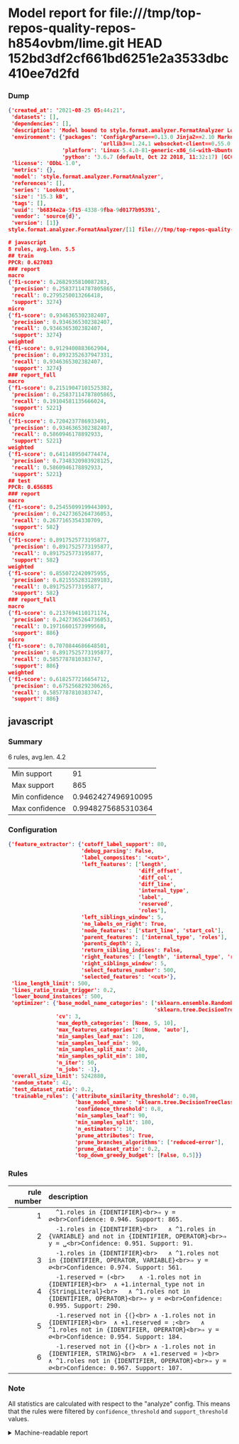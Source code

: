 # Model report for file:///tmp/top-repos-quality-repos-h854ovbm/lime.git HEAD 152bd3df2cf661bd6251e2a3533dbc410ee7d2fd

### Dump

```json
{'created_at': '2021-08-25 05:44:21',
 'datasets': [],
 'dependencies': [],
 'description': 'Model bound to style.format.analyzer.FormatAnalyzer Lookout analyzer.',
 'environment': {'packages': 'ConfigArgParse==0.13.0 Jinja2==2.10 MarkupSafe==1.1.1 PyStemmer==1.3.0 PyYAML==5.1 Pympler==0.5 SQLAlchemy==1.2.10 SQLAlchemy-Utils==0.33.3 asdf==2.3.2 bblfsh==2.12.7 boto==2.49.0 boto3==1.9.130 botocore==1.12.130 cachetools==2.0.1 certifi==2019.3.9 chardet==3.0.4 clint==0.5.1 docker==3.7.0 docker-pycreds==0.4.0 dulwich==0.19.11 grpcio==1.19.0 grpcio-tools==1.19.0 humanfriendly==4.16.1 humanize==0.5.1 idna==2.8 jmespath==0.9.4 jsonschema==2.6.0 lookout-sdk==0.4.1 lookout-sdk-ml==0.19.0 lookout-style==0.2.0 lz4==2.1.6 modelforge==0.12.1 numpy==1.16.2 packaging==19.0 pandas==0.22.0 pip==19.0.3 protobuf==3.7.0 psycopg2-binary==2.7.5 pygtrie==2.3 pyparsing==2.3.1 python-dateutil==2.8.0 python-igraph==0.7.1.post6 pytz==2019.1 requests==2.21.0 requirements-parser==0.2.0 scikit-learn==0.20.1 scikit-optimize==0.5.2 scipy==1.2.1 semantic-version==2.6.0 setuptools==40.8.0 six==1.12.0 smart-open==1.8.1 sourced-ml==0.8.2 spdx==2.5.0 stringcase==1.2.0 tabulate==0.8.2 tqdm==4.31.1 '
                             'urllib3==1.24.1 websocket-client==0.55.0 xxhash==1.3.0',
                 'platform': 'Linux-5.4.0-81-generic-x86_64-with-Ubuntu-18.04-bionic',
                 'python': '3.6.7 (default, Oct 22 2018, 11:32:17) [GCC 8.2.0]'},
 'license': 'ODbL-1.0',
 'metrics': {},
 'model': 'style.format.analyzer.FormatAnalyzer',
 'references': [],
 'series': 'Lookout',
 'size': '15.3 kB',
 'tags': [],
 'uuid': 'b6834e2a-5f15-4338-9fba-9d0177b95391',
 'vendor': 'source{d}',
 'version': [1]}
style.format.analyzer.FormatAnalyzer/[1] file:///tmp/top-repos-quality-repos-h854ovbm/lime.git 152bd3df2cf661bd6251e2a3533dbc410ee7d2fd

# javascript
8 rules, avg.len. 5.5
## train
PPCR: 0.627083
### report
macro
{'f1-score': 0.2682935810087283,
 'precision': 0.25837114787805865,
 'recall': 0.2795250013266418,
 'support': 3274}
micro
{'f1-score': 0.9346365302382407,
 'precision': 0.9346365302382407,
 'recall': 0.9346365302382407,
 'support': 3274}
weighted
{'f1-score': 0.9129400883662904,
 'precision': 0.8932352637947331,
 'recall': 0.9346365302382407,
 'support': 3274}
### report_full
macro
{'f1-score': 0.21519047101525382,
 'precision': 0.25837114787805865,
 'recall': 0.19104581135666024,
 'support': 5221}
micro
{'f1-score': 0.7204237786933491,
 'precision': 0.9346365302382407,
 'recall': 0.5860946178892933,
 'support': 5221}
weighted
{'f1-score': 0.6411489504774474,
 'precision': 0.7348320983928125,
 'recall': 0.5860946178892933,
 'support': 5221}
## test
PPCR: 0.656885
### report
macro
{'f1-score': 0.25455099199443093,
 'precision': 0.2427365264736053,
 'recall': 0.2677165354330709,
 'support': 582}
micro
{'f1-score': 0.8917525773195877,
 'precision': 0.8917525773195877,
 'recall': 0.8917525773195877,
 'support': 582}
weighted
{'f1-score': 0.8550722420975955,
 'precision': 0.8215552831289183,
 'recall': 0.8917525773195877,
 'support': 582}
### report_full
macro
{'f1-score': 0.2137694110171174,
 'precision': 0.2427365264736053,
 'recall': 0.19716601573999568,
 'support': 886}
micro
{'f1-score': 0.7070844686648501,
 'precision': 0.8917525773195877,
 'recall': 0.5857787810383747,
 'support': 886}
weighted
{'f1-score': 0.6182577216654712,
 'precision': 0.6752568292306265,
 'recall': 0.5857787810383747,
 'support': 886}
```

## javascript
### Summary
6 rules, avg.len. 4.2

| | |
|-|-|
|Min support|91|
|Max support|865|
|Min confidence|0.9462427496910095|
|Max confidence|0.9948275685310364|

### Configuration

```json
{'feature_extractor': {'cutoff_label_support': 80,
                       'debug_parsing': False,
                       'label_composites': '<cut>',
                       'left_features': ['length',
                                         'diff_offset',
                                         'diff_col',
                                         'diff_line',
                                         'internal_type',
                                         'label',
                                         'reserved',
                                         'roles'],
                       'left_siblings_window': 5,
                       'no_labels_on_right': True,
                       'node_features': ['start_line', 'start_col'],
                       'parent_features': ['internal_type', 'roles'],
                       'parents_depth': 2,
                       'return_sibling_indices': False,
                       'right_features': ['length', 'internal_type', 'reserved', 'roles'],
                       'right_siblings_window': 5,
                       'select_features_number': 500,
                       'selected_features': '<cut>'},
 'line_length_limit': 500,
 'lines_ratio_train_trigger': 0.2,
 'lower_bound_instances': 500,
 'optimizer': {'base_model_name_categories': ['sklearn.ensemble.RandomForestClassifier',
                                              'sklearn.tree.DecisionTreeClassifier'],
               'cv': 3,
               'max_depth_categories': [None, 5, 10],
               'max_features_categories': [None, 'auto'],
               'min_samples_leaf_max': 120,
               'min_samples_leaf_min': 90,
               'min_samples_split_max': 240,
               'min_samples_split_min': 180,
               'n_iter': 50,
               'n_jobs': -1},
 'overall_size_limit': 5242880,
 'random_state': 42,
 'test_dataset_ratio': 0.2,
 'trainable_rules': {'attribute_similarity_threshold': 0.98,
                     'base_model_name': 'sklearn.tree.DecisionTreeClassifier',
                     'confidence_threshold': 0.8,
                     'min_samples_leaf': 90,
                     'min_samples_split': 180,
                     'n_estimators': 10,
                     'prune_attributes': True,
                     'prune_branches_algorithms': ['reduced-error'],
                     'prune_dataset_ratio': 0.2,
                     'top_down_greedy_budget': [False, 0.5]}}
```

### Rules

| rule number | description |
|----:|:-----|
| 1 | `  ^1.roles in {IDENTIFIER}<br>⇒ y = ∅<br>Confidence: 0.946. Support: 865.` |
| 2 | `  -1.roles in {IDENTIFIER}<br>	∧ ^1.roles in {VARIABLE} and not in {IDENTIFIER, OPERATOR}<br>⇒ y = ␣<br>Confidence: 0.951. Support: 91.` |
| 3 | `  -1.roles in {IDENTIFIER}<br>	∧ ^1.roles not in {IDENTIFIER, OPERATOR, VARIABLE}<br>⇒ y = ∅<br>Confidence: 0.974. Support: 561.` |
| 4 | `  -1.reserved = (<br>	∧ -1.roles not in {IDENTIFIER}<br>	∧ +1.internal_type not in {StringLiteral}<br>	∧ ^1.roles not in {IDENTIFIER, OPERATOR}<br>⇒ y = ∅<br>Confidence: 0.995. Support: 290.` |
| 5 | `  -1.reserved not in {(}<br>	∧ -1.roles not in {IDENTIFIER}<br>	∧ +1.reserved = ;<br>	∧ ^1.roles not in {IDENTIFIER, OPERATOR}<br>⇒ y = ∅<br>Confidence: 0.954. Support: 184.` |
| 6 | `  -1.reserved not in {(}<br>	∧ -1.roles not in {IDENTIFIER, STRING}<br>	∧ +1.reserved = )<br>	∧ ^1.roles not in {IDENTIFIER, OPERATOR}<br>⇒ y = ∅<br>Confidence: 0.967. Support: 107.` |

### Note
All statistics are calculated with respect to the "analyze" config. This means that the rules were filtered by
`confidence_threshold` and `support_threshold` values.

<details>
    <summary>Machine-readable report</summary>
```json
{"javascript": {"avg_rule_len": 4.166666666666667, "max_conf": 0.9948275685310364, "max_support": 865, "min_conf": 0.9462427496910095, "min_support": 91, "num_rules": 6}}
```
</details>
